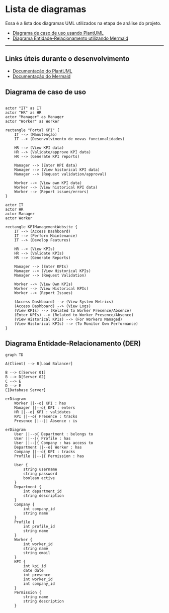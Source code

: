 # Lista de diagramas

Essa é a lista dos diagramas UML utilizados na etapa de análise do projeto.

- [Diagrama de caso de uso usando PlantUML](#diagrama-de-caso-de-uso)
- [Diagrama Entidade-Relacionamento utilizando Mermaid](#diagrama-entidade-relacionamento--der-)
---
## Links úteis durante o desenvolvimento
- [Documentação do PlantUML](https://plantuml.com/use-case-diagram)
- [Documentação do Mermaid](https://mermaid.js.org/config/Tutorials.html)

## Diagrama de caso de uso

```plantuml

actor "IT" as IT
actor "HR" as HR
actor "Manager" as Manager
actor "Worker" as Worker

rectangle "Portal KPI" {
    IT --> (Manutenção)
    IT --> (Desenvolvimento de novas funcionalidades)

    HR --> (View KPI data)
    HR --> (Validate/approve KPI data)
    HR --> (Generate KPI reports)

    Manager --> (Enter KPI data)
    Manager --> (View historical KPI data)
    Manager --> (Request validation/approval)

    Worker --> (View own KPI data)
    Worker --> (View historical KPI data)
    Worker --> (Report issues/errors)
}
```

```plantuml
actor IT
actor HR
actor Manager
actor Worker

rectangle KPIManagementWebsite {
    IT --> (Access Dashboard)
    IT --> (Perform Maintenance)
    IT --> (Develop Features)

    HR --> (View KPIs)
    HR --> (Validate KPIs)
    HR --> (Generate Reports)

    Manager --> (Enter KPIs)
    Manager --> (View Historical KPIs)
    Manager --> (Request Validation)

    Worker --> (View Own KPIs)
    Worker --> (View Historical KPIs)
    Worker --> (Report Issues)

    (Access Dashboard) --> (View System Metrics)
    (Access Dashboard) --> (View Logs)
    (View KPIs) --> (Related to Worker Presence/Absence)
    (Enter KPIs) --> (Related to Worker Presence/Absence)
    (View Historical KPIs) --> (For Workers Managed)
    (View Historical KPIs) --> (To Monitor Own Performance)
}
```

## Diagrama Entidade-Relacionamento (DER)

```mermaid
graph TD

A(Client) --> B[Load Balancer]

B --> C[Server 01]
B --> D[Server 02]
C --> E
D --> E
E[Database Server]
```

```mermaid
erDiagram
    Worker ||--o{ KPI : has
    Manager ||--o{ KPI : enters
    HR ||--o{ KPI : validates
    KPI ||--o{ Presence : tracks
    Presence ||--|| Absence : is
```

```mermaid
erDiagram
    User ||--o{ Department : belongs to
    User ||--|{ Profile : has
    User ||--|{ Company : has access to
    Department ||--o{ Worker : has
    Company ||--o{ KPI : tracks
    Profile ||--|{ Permission : has

    User {
        string username
        string password
        boolean active
    }
    Department {
        int department_id
        string description
    }
    Company {
        int company_id
        string name
    }
    Profile {
        int profile_id
        string name
    }
    Worker {
        int worker_id
        string name
        string email
    }
    KPI {
        int kpi_id
        date date
        int presence
        int worker_id
        int company_id
    }
    Permission {
        string name
        string description
    }
```